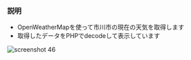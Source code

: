 ### 説明
- OpenWeatherMapを使って市川市の現在の天気を取得します
- 取得したデータをPHPでdecodeして表示しています

![screenshot 46](https://cloud.githubusercontent.com/assets/27200028/26307435/798cc35c-3f2f-11e7-970a-057cb163dbc3.png)

